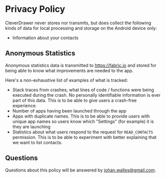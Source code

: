 # Privacy Policy

CleverDrawer never stores nor transmits, but does collect the following kinds
of data for local processing and storage on the Android device only:
* Information about your contacts

## Anonymous Statistics

Anonymous statistics data is transmitted to <https://fabric.io> and stored for
being able to know what improvements are needed to the app.

Here's a non-exhaustive list of examples of what is tracked:
* Stack traces from crashes; what lines of code / functions were being executed
during the crash. No personally identifiable information is ever part of this
data. This is to be able to give users a crash-free experience.
* Number of apps having been launched through the app
* Apps with duplicate names. This is to be able to provide users with unique app
names so users know which "Settings" (for example) it is they are launching
* Statistics about what users respond to the request for `READ_CONTACTS`
permission. This is to be able to experiment with better explaining that we want
to list contacts.

## Questions

Questions about this policy will be answered by <johan.walles@gmail.com>.
